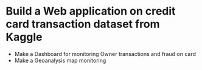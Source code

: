# Build a Web application on credit card transaction dataset from Kaggle 
- Make a Dashboard for monitoring Owner transactions and fraud on card
- Make a Geoanalysis map monitoring
